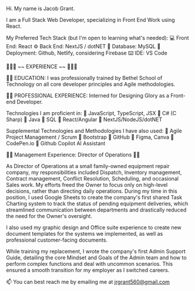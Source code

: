 Hi. My name is Jacob Grant.

I am a Full Stack Web Developer, specializing in Front End Work using React.


My Preferred Tech Stack (but I'm open to learning what's needed):
  💻 Front End: React
  ⚙️ Back End: NextJS / dotNET
  📂 Database: MySQL
  🚀 Deployment: Github, Netlify, considering Firebase
  ⌨️ IDE: VS Code


🔷️🔷️🔷️  ~~  EXPERIENCE  ~~ 🔷️🔷️🔷️

  🔷️🔷️ EDUCATION: I was professionally trained by Bethel School of Technology on all core developer principles and Agile methodologies.

  🔷️🔷️ PROFESSIONAL EXPERIENCE: Interned for Designing Glory as a Front-end Developer.

Technologies I am proficient in:
  🔷️ JavaScript, TypeScript, JSX
  🔷️ C# (C Sharp)
  🔷️ Java
  🔷️ SQL
  🔷️ React/Angular
  🔷️ NextJS/NodeJS/dotNET

Supplemental Technologies and Methodologies I have also used:
  🔷️ Agile Project Management / Scrum
  🔷️ Bootstrap
  🔷️ GitHub
  🔷️ Figma, Canva
  🔷️ CodePen.io
  🔷️ Github Copilot AI Assistant


🔷️🔷️ Management Experience: Director of Operations 🔷️🔷️

As Director of Operations at a small family-owned equipment repair company, my responsibilities included Dispatch, Inventory management, Contract management, Conflict Resolution, Scheduling, and occasional Sales work. My efforts freed the Owner to focus only on high-level decisions, rather than directing daily operations.
During my time in this position, I used Google Sheets to create the company's first shared Task Charting system to track the status of pending equipment deliveries, which streamlined communication between departments and drastically reduced the need for the Owner's oversight.

I also used my graphic design and Office suite experience to create new document templates for the systems we implemented, as well as professional customer-facing documents.

While training my replacement, I wrote the company's first Admin Support Guide, detailing the core Mindset and Goals of the Admin team and how to perform complex functions and deal with uncommon scenarios. This ensured a smooth transition for my employer as I switched careers.


📫 You can best reach me by emailing me at jrgrant560@gmail.com
